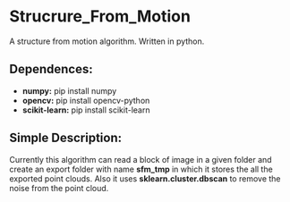 # Strucrure_From_Motion
A structure from motion algorithm. Written in python.

## Dependences:
- **numpy:** pip install numpy
- **opencv:** pip install opencv-python
- **scikit-learn:** pip install scikit-learn

## Simple Description:

Currently this algorithm can read a block of image in a given folder and create an export
folder with name **sfm_tmp** in which it stores the all the exported point clouds. Also it
uses **sklearn.cluster.dbscan** to remove the noise from the point cloud.

